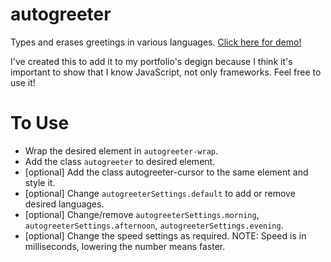 # autogreeter
Types and erases greetings in various languages.
[Click here for demo!](https://ncaron.github.io/autogreeter/)

I've created this to add it to my portfolio's degign because I think it's important to show that I know JavaScript, not only frameworks. Feel free to use it!

# To Use
- Wrap the desired element in `autogreeter-wrap`.
- Add the class `autogreeter` to desired element.
- [optional] Add the class autogreeter-cursor to the same element and style it.
- [optional] Change `autogreeterSettings.default` to add or remove desired languages.
- [optional] Change/remove `autogreeterSettings.morning`, `autogreeterSettings.afternoon`, `autogreeterSettings.evening`.
- [optional] Change the speed settings as required. NOTE: Speed is in milliseconds, lowering the number means faster.